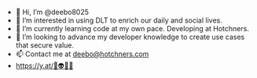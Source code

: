 - 👋 Hi, I’m @deebo8025
- 👀 I’m interested in using DLT to enrich our daily and social lives.
- 🌱 I’m currently learning code at my own pace. Developing at Hotchners.
- 💞️ I’m looking to advance my developer knowledge to create use cases that secure value.
- 📫 Contact me at deebo@hotchners.com
- https://y.at/🐚👽🦋⚓
<!---
deebo8025/deebo8025 is a ✨ special ✨ repository because its `README.md` (this file) appears on your GitHub profile.
You can click the Preview link to take a look at your changes.
--->
